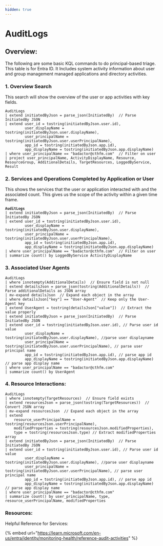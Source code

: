 ```yaml
---
hidden: true
---
```


# AuditLogs

## Overview:

The following are some basic KQL commands to do principal-based triage. This table is for Entra ID. It Includes system activity information about user and group management managed applications and directory activities.

### 1. Overview Search

This search will show the overview of the user or app activities with key fields.

```kusto
AuditLogs
| extend initiatedByJson = parse_json(InitiatedBy)  // Parse InitiatedBy JSON
| extend user_id = tostring(initiatedByJson.user.id),
         user_displayName = tostring(initiatedByJson.user.displayName),
         user_principalName = tostring(initiatedByJson.user.userPrincipalName),
         app_id = tostring(initiatedByJson.app.id),
         app_displayName = tostring(initiatedByJson.app.displayName)
| where user_principalName == "badactor@cthfm.com"  // Filter on user
| project user_principalName, ActivityDisplayName, Resource, ResourceGroup, AdditionalDetails, TargetResources, LoggedByService, Result
```

### 2. Services and Operations Completed by Application or User

This shows the services that the user or application interacted with and the associated count. This gives us the scope of the activity within a given time frame.

<pre class="language-kusto"><code class="lang-kusto"><strong>AuditLogs
</strong>| extend initiatedByJson = parse_json(InitiatedBy)  // Parse InitiatedBy JSON
| extend user_id = tostring(initiatedByJson.user.id),
         user_displayName = tostring(initiatedByJson.user.displayName),
         user_principalName = tostring(initiatedByJson.user.userPrincipalName),
         app_id = tostring(initiatedByJson.app.id),
         app_displayName = tostring(initiatedByJson.app.displayName)
| where user_principalName == "badactor@cthfm.com"  // Filter on user
| summarize count() by LoggedByService ActivityDisplayName
</code></pre>

### 3. Associated User Agents

```kusto
AuditLogs
| where isnotempty(AdditionalDetails)  // Ensure field is not null
| extend detailsJson = parse_json(tostring(AdditionalDetails))  // Parse additionalDetails as JSON array
| mv-expand detailsJson  // Expand each object in the array
| where detailsJson["key"] == "User-Agent"  // Keep only the User-Agent key
| extend UserAgent = tostring(detailsJson["value"])  // Extract the value properly
| extend initiatedByJson = parse_json(InitiatedBy)  // Parse InitiatedBy JSON
| extend user_id = tostring(initiatedByJson.user.id), // Parse user id value
         user_displayName = tostring(initiatedByJson.user.displayName), //parse user displayname
         user_principalName = tostring(initiatedByJson.user.userPrincipalName), // parse user principal name
         app_id = tostring(initiatedByJson.app.id), // parse app id
         app_displayName = tostring(initiatedByJson.app.displayName) // parse app display name
| where user_principalName == "badactor@cthfm.com" 
| summarize count() by UserAgent
```

### 4. Resource Interactions:

```kusto
AuditLogs
| where isnotempty(TargetResources)  // Ensure field exists
| extend resourcesJson = parse_json(tostring(TargetResources))  // Convert JSON array
| mv-expand resourcesJson  // Expand each object in the array
| extend 
    resource_userPrincipalName = tostring(resourcesJson.userPrincipalName),
    modifiedProperties = tostring(resourcesJson.modifiedProperties),
    type = tostring(resourcesJson.type) // Extract modifiedProperties array
| extend initiatedByJson = parse_json(InitiatedBy)  // Parse InitiatedBy JSON
| extend user_id = tostring(initiatedByJson.user.id), // Parse user id value
         user_displayName = tostring(initiatedByJson.user.displayName), //parse user displayname
         user_principalName = tostring(initiatedByJson.user.userPrincipalName), // parse user principal name
         app_id = tostring(initiatedByJson.app.id), // parse app id
         app_displayName = tostring(initiatedByJson.app.displayName) // parse app display name
| where user_principalName == "badactor@cthfm.com" 
| summarize count() by user_principalName, type, resource_userPrincipalName, modifiedProperties
```

### Resources:

Helpful Reference for Services:

{% embed url="https://learn.microsoft.com/en-us/entra/identity/monitoring-health/reference-audit-activities" %}
